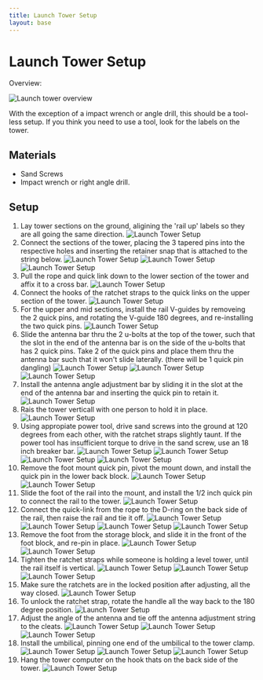```yaml
---
title: Launch Tower Setup
layout: base
---
```


# Launch Tower Setup

Overview:

![Launch tower overview](diagrams/launch_tower_labled.png)

With the exception of a impact wrench or angle drill, this should be a tool-less setup. If you think you need to use a tool, look for the labels on the tower.

## Materials
 - Sand Screws
 - Impact wrench or right angle drill.

## Setup

 1. Lay tower sections on the ground, aligining the 'rail up' labels so they are all going the same direction.
    ![Launch Tower Setup](tower_images/IMG_20150621_150333.jpg)
 1. Connect the sections of the tower, placing the 3 tapered pins into the respective holes and inserting the retainer snap that is attached to the string below.
    ![Launch Tower Setup](tower_images/IMG_20150621_150555.jpg)
    ![Launch Tower Setup](tower_images/IMG_20150621_150607.jpg)
    ![Launch Tower Setup](tower_images/IMG_20150621_150608.jpg)
 1. Pull the rope and quick link down to the lower section of the tower and affix it to a cross bar.
    ![Launch Tower Setup](tower_images/IMG_20150621_150721.jpg)
 1. Connect the hooks of the ratchet straps to the quick links on the upper section of the tower.
    ![Launch Tower Setup](tower_images/IMG_20150621_150837.jpg)
 1. For the upper and mid sections, install the rail V-guides by removeing the 2 quick pins, and rotating the V-guide 180 degrees, and re-installing the two quick pins.
    ![Launch Tower Setup](tower_images/IMG_20150621_151015.jpg)
 1. Slide the antenna bar thru the 2 u-bolts at the top of the tower, such that the slot in the end of the antenna bar is on the side of the u-bolts that has 2 quick pins. Take 2 of the quick pins and place them thru the antenna bar such that it won't slide laterally. (there will be 1 quick pin dangling)
    ![Launch Tower Setup](tower_images/IMG_20150621_151032.jpg)
    ![Launch Tower Setup](tower_images/IMG_20150621_151035.jpg)
    ![Launch Tower Setup](tower_images/IMG_20150621_151104.jpg)
 1. Install the antenna angle adjustment bar by sliding it in the slot at the end of the antenna bar and inserting the quick pin to retain it.
    ![Launch Tower Setup](tower_images/IMG_20150621_151140.jpg)
 1. Rais the tower verticall with one person to hold it in place.
    ![Launch Tower Setup](tower_images/IMG_20150621_151348.jpg)
 1. Using appropiate power tool, drive sand screws into the ground at 120 degrees from each other, with the ratchet straps slightly taunt. If the power tool has insufficient torque to drive in the sand screw, use an 18 inch breaker bar.
    ![Launch Tower Setup](tower_images/IMG_20150621_151713.jpg)
    ![Launch Tower Setup](tower_images/IMG_20150621_151722.jpg)
    ![Launch Tower Setup](tower_images/IMG_20150621_151847.jpg)
    ![Launch Tower Setup](tower_images/IMG_20150621_151945.jpg)
 1. Remove the foot mount quick pin, pivot the mount down, and install the quick pin in the lower back block.
    ![Launch Tower Setup](tower_images/IMG_20150621_152110.jpg)
    ![Launch Tower Setup](tower_images/IMG_20150621_152117.jpg)
 1. Slide the foot of the rail into the mount, and install the 1/2 inch quick pin to connect the rail to the tower.
    ![Launch Tower Setup](tower_images/IMG_20150621_152219.jpg)
 1. Connect the quick-link from the rope to the D-ring on the back side of the rail, then raise the rail and tie it off.
    ![Launch Tower Setup](tower_images/IMG_20150621_152239.jpg)
    ![Launch Tower Setup](tower_images/IMG_20150621_152335.jpg)
    ![Launch Tower Setup](tower_images/IMG_20150621_152350.jpg)
    ![Launch Tower Setup](tower_images/IMG_20150621_152357.jpg)
 1. Remove the foot from the storage block, and slide it in the front of the foot block, and re-pin in place.
    ![Launch Tower Setup](tower_images/IMG_20150621_152404.jpg)
    ![Launch Tower Setup](tower_images/IMG_20150621_152425.jpg)
 1. Tighten the ratchet straps while someone is holding a level tower, until the rail itself is vertical.
    ![Launch Tower Setup](tower_images/IMG_20150621_153757.jpg)
    ![Launch Tower Setup](tower_images/IMG_20150621_152450.jpg)
    ![Launch Tower Setup](tower_images/IMG_20150621_152539.jpg)
 1. Make sure the ratchets are in the locked position after adjusting, all the way closed.
    ![Launch Tower Setup](tower_images/IMG_20150621_153139.jpg)
   1. To unlock the ratchet strap, rotate the handle all the way back to the 180 degree position.
      ![Launch Tower Setup](tower_images/IMG_20150621_152546.jpg)
 1. Adjust the angle of the antenna and tie off the antenna adjustment string to the cleats.
    ![Launch Tower Setup](tower_images/IMG_20150621_152710.jpg)
    ![Launch Tower Setup](tower_images/IMG_20150621_152719.jpg)
    ![Launch Tower Setup](tower_images/IMG_20150621_154632.jpg)
 1. Install the umbilical, pinning one end of the umbilical to the tower clamp.
    ![Launch Tower Setup](tower_images/IMG_20150621_152809.jpg)
    ![Launch Tower Setup](tower_images/IMG_20150621_152753.jpg)
    ![Launch Tower Setup](tower_images/IMG_20150621_152755.jpg)
 1. Hang the tower computer on the hook thats on the back side of the tower.
    ![Launch Tower Setup](tower_images/IMG_20150621_152956.jpg)




